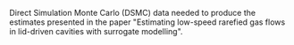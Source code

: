 Direct Simulation Monte Carlo (DSMC) data needed to produce the estimates presented in the paper "Estimating low-speed rarefied gas flows in lid-driven cavities with surrogate modelling".
